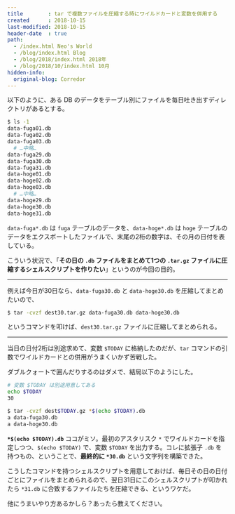 ```yaml
---
title        : tar で複数ファイルを圧縮する時にワイルドカードと変数を併用する
created      : 2018-10-15
last-modified: 2018-10-15
header-date  : true
path:
  - /index.html Neo's World
  - /blog/index.html Blog
  - /blog/2018/index.html 2018年
  - /blog/2018/10/index.html 10月
hidden-info:
  original-blog: Corredor
---
```


以下のように、ある DB のデータをテーブル別にファイルを毎日吐き出すディレクトリがあるとする。

```bash
$ ls -1
data-fuga01.db
data-fuga02.db
data-fuga03.db
  # …中略…
data-fuga29.db
data-fuga30.db
data-fuga31.db
data-hoge01.db
data-hoge02.db
data-hoge03.db
  # …中略…
data-hoge29.db
data-hoge30.db
data-hoge31.db
```

`data-fuga*.db` は `fuga` テーブルのデータを、`data-hoge*.db` は `hoge` テーブルのデータをエクスポートしたファイルで、末尾の2桁の数字は、その月の日付を表している。

こういう状況で、「**その日の `.db` ファイルをまとめて1つの `.tar.gz` ファイルに圧縮するシェルスクリプトを作りたい**」というのが今回の目的。

-----

例えば今日が30日なら、`data-fuga30.db` と `data-hoge30.db` を圧縮してまとめたいので、

```bash
$ tar -cvzf dest30.tar.gz data-fuga30.db data-hoge30.db
```

というコマンドを叩けば、`dest30.tar.gz` ファイルに圧縮してまとめられる。

-----

当日の日付2桁は別途求めて、変数 `$TODAY` に格納したのだが、`tar` コマンドの引数でワイルドカードとの併用がうまくいかず苦戦した。

ダブルクォートで囲んだりするのはダメで、結局以下のようにした。

```bash
# 変数 $TODAY は別途用意してある
echo $TODAY
30

$ tar -cvzf dest$TODAY.gz *$(echo $TODAY).db
a data-fuga30.db
a data-hoge30.db
```

**`*$(echo $TODAY).db`** ココがミソ。最初のアスタリスク `*` でワイルドカードを指定しつつ、`$(echo $TODAY)` で、変数 `$TODAY` を出力する。コレに拡張子 `.db` を持つもの、ということで、**最終的に `*30.db`** という文字列を構築できた。

こうしたコマンドを持つシェルスクリプトを用意しておけば、毎日その日の日付ごとにファイルをまとめられるので、翌日31日にこのシェルスクリプトが叩かれたら `*31.db` に合致するファイルたちを圧縮できる、というワケだ。

他にうまいやり方あるかしら？あったら教えてください。
